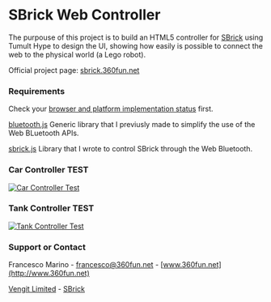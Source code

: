 # SBrick Web Controller
The purpouse of this project is to build an HTML5 controller for [SBrick](https://www.sbrick.com/) using Tumult Hype to design the UI, showing how easily is possible to connect the web to the physical world (a Lego robot).

Official project page: [sbrick.360fun.net](http://sbrick.360fun.net)

### Requirements
Check your [browser and platform implementation status](https://github.com/WebBluetoothCG/web-bluetooth/blob/gh-pages/implementation-status.md) first.

[bluetooth.js](https://github.com/360fun/bluetooth.js) Generic library that I previusly made to simplify the use of the Web BLuetooth APIs.

[sbrick.js](https://github.com/360fun/bluetooth.js) Library that I wrote to control SBrick through the Web Bluetooth.

### Car Controller TEST
[![Car Controller Test](https://mir-s3-cdn-cf.behance.net/project_modules/max_3840/bb8e0845242975.58d079c5868ea.png)](https://360fun.github.io/SBrick-Web-Controller/test/car_controller.html)

### Tank Controller TEST
[![Tank Controller Test](https://mir-s3-cdn-cf.behance.net/project_modules/max_3840/8e271a45242975.58d079c586f84.png)](https://360fun.github.io/SBrick-Web-Controller/test/tank_controller.html)

### Support or Contact
Francesco Marino - [francesco@360fun.net](mailto:francesco@360fun.net) - [www.360fun.net](http://www.360fun.net)

[Vengit Limited](https://www.vengit.com/) - [SBrick](https://www.sbrick.com/)
